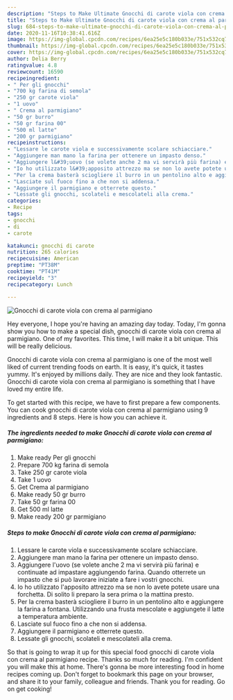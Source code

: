 ```yaml
---
description: "Steps to Make Ultimate Gnocchi di carote viola con crema al parmigiano"
title: "Steps to Make Ultimate Gnocchi di carote viola con crema al parmigiano"
slug: 684-steps-to-make-ultimate-gnocchi-di-carote-viola-con-crema-al-parmigiano
date: 2020-11-16T10:38:41.616Z
image: https://img-global.cpcdn.com/recipes/6ea25e5c180b033e/751x532cq70/gnocchi-di-carote-viola-con-crema-al-parmigiano-recipe-main-photo.jpg
thumbnail: https://img-global.cpcdn.com/recipes/6ea25e5c180b033e/751x532cq70/gnocchi-di-carote-viola-con-crema-al-parmigiano-recipe-main-photo.jpg
cover: https://img-global.cpcdn.com/recipes/6ea25e5c180b033e/751x532cq70/gnocchi-di-carote-viola-con-crema-al-parmigiano-recipe-main-photo.jpg
author: Delia Berry
ratingvalue: 4.8
reviewcount: 16590
recipeingredient:
- " Per gli gnocchi"
- "700 kg farina di semola"
- "250 gr carote viola"
- "1 uovo"
- " Crema al parmigiano"
- "50 gr burro"
- "50 gr farina 00"
- "500 ml latte"
- "200 gr parmigiano"
recipeinstructions:
- "Lessare le carote viola e successivamente scolare schiacciare."
- "Aggiungere man mano la farina per ottenere un impasto denso."
- "Aggiungere l&#39;uovo (se volete anche 2 ma vi servirà più farina) e continuate ad impastare aggiungendo farina. Quando otterrete un impasto che si può lavorare iniziate a fare i vostri gnocchi."
- "Io ho utilizzato l&#39;apposito attrezzo ma se non lo avete potete usare una forchetta. Di solito li preparo la sera prima o la mattina presto."
- "Per la crema basterà sciogliere il burro in un pentolino alto e aggiungere la farina a fontana. Utilizzando una frusta mescolate e aggiungete il latte a temperatura ambiente."
- "Lasciate sul fuoco fino a che non si addensa."
- "Aggiungere il parmigiano e otterrete questo."
- "Lessate gli gnocchi, scolateli e mescolateli alla crema."
categories:
- Recipe
tags:
- gnocchi
- di
- carote

katakunci: gnocchi di carote 
nutrition: 265 calories
recipecuisine: American
preptime: "PT38M"
cooktime: "PT41M"
recipeyield: "3"
recipecategory: Lunch

---
```



![Gnocchi di carote viola con crema al parmigiano](https://img-global.cpcdn.com/recipes/6ea25e5c180b033e/751x532cq70/gnocchi-di-carote-viola-con-crema-al-parmigiano-recipe-main-photo.jpg)

Hey everyone, I hope you're having an amazing day today. Today, I'm gonna show you how to make a special dish, gnocchi di carote viola con crema al parmigiano. One of my favorites. This time, I will make it a bit unique. This will be really delicious.



Gnocchi di carote viola con crema al parmigiano is one of the most well liked of current trending foods on earth. It is easy, it's quick, it tastes yummy. It's enjoyed by millions daily. They are nice and they look fantastic. Gnocchi di carote viola con crema al parmigiano is something that I have loved my entire life.


To get started with this recipe, we have to first prepare a few components. You can cook gnocchi di carote viola con crema al parmigiano using 9 ingredients and 8 steps. Here is how you can achieve it.

<!--inarticleads1-->

##### The ingredients needed to make Gnocchi di carote viola con crema al parmigiano:

1. Make ready  Per gli gnocchi
1. Prepare 700 kg farina di semola
1. Take 250 gr carote viola
1. Take 1 uovo
1. Get  Crema al parmigiano
1. Make ready 50 gr burro
1. Take 50 gr farina 00
1. Get 500 ml latte
1. Make ready 200 gr parmigiano




<!--inarticleads2-->

##### Steps to make Gnocchi di carote viola con crema al parmigiano:

1. Lessare le carote viola e successivamente scolare schiacciare.
1. Aggiungere man mano la farina per ottenere un impasto denso.
1. Aggiungere l&#39;uovo (se volete anche 2 ma vi servirà più farina) e continuate ad impastare aggiungendo farina. Quando otterrete un impasto che si può lavorare iniziate a fare i vostri gnocchi.
1. Io ho utilizzato l&#39;apposito attrezzo ma se non lo avete potete usare una forchetta. Di solito li preparo la sera prima o la mattina presto.
1. Per la crema basterà sciogliere il burro in un pentolino alto e aggiungere la farina a fontana. Utilizzando una frusta mescolate e aggiungete il latte a temperatura ambiente.
1. Lasciate sul fuoco fino a che non si addensa.
1. Aggiungere il parmigiano e otterrete questo.
1. Lessate gli gnocchi, scolateli e mescolateli alla crema.




So that is going to wrap it up for this special food gnocchi di carote viola con crema al parmigiano recipe. Thanks so much for reading. I'm confident you will make this at home. There's gonna be more interesting food in home recipes coming up. Don't forget to bookmark this page on your browser, and share it to your family, colleague and friends. Thank you for reading. Go on get cooking!

